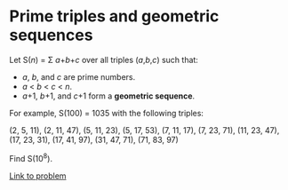 # Prime triples and geometric sequences

<p>Let S(<var>n</var>) = Σ <var>a</var>+<var>b</var>+<var>c</var> over all triples (<var>a</var>,<var>b</var>,<var>c</var>) such that:</p>

<ul style="list-style-type:disc;"><li><var>a</var>, <var>b</var>, and <var>c</var> are prime numbers.</li>
<li><var>a</var> &lt; <var>b</var> &lt; <var>c</var> &lt; <var>n</var>.</li>
<li><var>a</var>+1, <var>b</var>+1, and <var>c</var>+1 form a <b>geometric sequence</b>.</li>
</ul><p>For example, S(100) = 1035 with the following triples: </p>

<p>(2, 5, 11), (2, 11, 47), (5, 11, 23), (5, 17, 53), (7, 11, 17), (7, 23, 71), (11, 23, 47), (17, 23, 31), (17, 41, 97), (31, 47, 71), (71, 83, 97)</p>

<p>Find S(10<sup>8</sup>).</p>

[Link to problem](https://projecteuler.net/problem=518)
